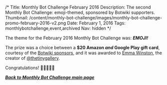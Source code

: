 /*
Title: Monthly Bot Challenge February 2016
Description: The second Monthly Bot Challenge: emoji-themed, sponsored by Botwiki supporters.
Thumbnail: /content/monthly-bot-challenge/images/monthly-bot-challenge-promo-february-2016-v2.png
Date: February 1, 2016
Tags: monthlybotchallenge,event,archived
Nav: hidden
*/



The theme for the February 2016 Monthly Bot Challenge was: ***EMOJI!***

The prize was a choice between a **$20 Amazon *and* Google Play gift card**, courtesy of the [Botwiki sponsors](/about/supporters/), and it was awarded to [Emma Winston](https://twitter.com/deer_ful), the creator of [@thetinygallery](https://botwiki.org/bots/twitterbots/thetinygallery/).

Congratulations! 👏👏👏🎉🎉

***[Back to Monthly Bot Challenge main page](/monthly-bot-challenge/)***
